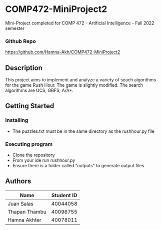 # COMP472-MiniProject2

Mini-Project completed for COMP 472 - Artificial Intelligence - Fall 2022 semester

### Github Repo
https://github.com/Hamna-Akh/COMP472-MiniProject2

## Description

This project aims to implement and analyze a variety of seach algorithms for the game Rush Hour. The game is slightly modified. The search algorithms are UCS, GBFS, A/A*.

## Getting Started

### Installing

* The puzzles.txt must be in the same directory as the rushhour.py file

### Executing program

* Clone the repository
* From your ide run rushhour.py
* Ensure there is a folder called "outputs" to generate output files

## Authors

| Name  | Student ID |
| ----- | ---------- |
| Juan Salas  | 40044058  |
| Thapan Thambu  | 40096755  |
| Hamna Akhter | 40078011  |
